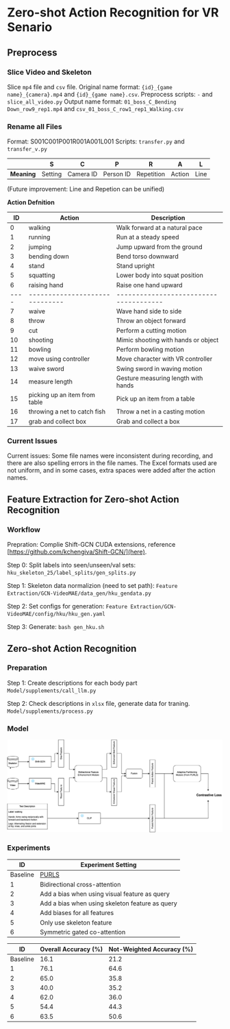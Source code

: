 # Zero-shot Action Recognition for VR Senario

## Preprocess

### Slice Video and Skeleton
Slice ``mp4`` file and ``csv`` file. 
Original name format: ``{id}_{game name}_{camera}.mp4`` and ``{id}_{game name}.csv``.
Preprocess scripts: ``-`` and ``slice_all_video.py``
Output name format: ``01_boss_C_Bending Down_row9_rep1.mp4``  and ``csv_01_boss_C_row1_rep1_Walking.csv``


### Rename all Files
Format: S001C001P001R001A001L001
Scripts: ``transfer.py`` and ``transfer_v.py``

|  | S | C | P | R | A | L |
|------|------|------|------|------|------|------|
|  **Meaning**  | Setting   | Camera ID   | Person ID  | Repetition   | Action  | Line |

(Future improvement: Line and Repetion can be unified)

**Action Defnition**

| ID | Action                      | Description                          |
|----|------------------------------|--------------------------------------|
| 0  | walking                      | Walk forward at a natural pace       |
| 1  | running                      | Run at a steady speed                |
| 2  | jumping                      | Jump upward from the ground          |
| 3  | bending down                 | Bend torso downward                  |
| 4  | stand                        | Stand upright                        |
| 5  | squatting                    | Lower body into squat position       |
| 6  | raising hand                 | Raise one hand upward                |
|----|------------------------------|--------------------------------------|
| 7  | waive                        | Wave hand side to side               |
| 8  | throw                        | Throw an object forward              |
| 9  | cut                          | Perform a cutting motion             |
| 10 | shooting                     | Mimic shooting with hands or object  |
| 11 | bowling                      | Perform bowling motion               |
| 12 | move using controller        | Move character with VR controller    |
| 13 | waive sword                  | Swing sword in waving motion         |
| 14 | measure length               | Gesture measuring length with hands  |
| 15 | picking up an item from table| Pick up an item from a table         |
| 16 | throwing a net to catch fish | Throw a net in a casting motion      |
| 17 | grab and collect box         | Grab and collect a box               |



### Current Issues
Current issues: Some file names were inconsistent during recording, and there are also spelling errors in the file names. The Excel formats used are not uniform, and in some cases, extra spaces were added after the action names.

## Feature Extraction for Zero-shot Action Recognition

### Workflow

Prepration: Complie Shift-GCN CUDA extensions, reference [https://github.com/kchengiva/Shift-GCN/](here).

Step 0: Split labels into seen/unseen/val sets: ``hku_skeleton_25/label_splits/gen_splits.py``

Step 1: Skeleton data normalizion (need to set path): ``Feature Extraction/GCN-VideoMAE/data_gen/hku_gendata.py``

Step 2: Set configs for generation: ``Feature Extraction/GCN-VideoMAE/config/hku/hku_gen.yaml``

Step 3: Generate: ``bash gen_hku.sh``


## Zero-shot Action Recognition

### Preparation

Step 1: Create descriptions for each body part ``Model/supplements/call_llm.py``

Step 2: Check descriptions in ``xlsx`` file, generate data for traning. ``Model/supplements/process.py``


### Model


![Model](./model.png)



### Experiments

| ID        | Experiment Setting                                                                 |
|-----------|-------------------------------------------------------------------------------------|
| Baseline  | [PURLS](https://arxiv.org/pdf/2406.13327)                                                                              |
| 1         | Bidirectional cross-attention |
| 2         | Add a bias when using visual feature as query            |
| 3         | Add a bias when using skeleton feature as query           |
| 4         | Add biases for all features           |
| 5         | Only use skeleton feature         |
| 6         | Symmetric gated co-attention |

| ID        | Overall Accuracy (%) | Not-Weighted Accuracy (%) |
|-----------|-----------------------|---------------------------|
| Baseline  |              16.1         |          21.2                 |
| 1         |              76.1         |           64.6                |
| 2         |              65.0         |           35.8                |
| 3         |               40.0        |            35.2               |
| 4         |              62.0         |            36.0               |
| 5         |              54.4         |             44.3              |
| 6         |            63.5           |               50.6            |
